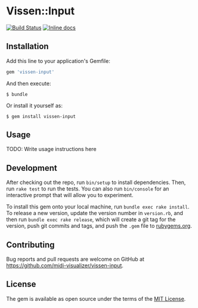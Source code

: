 # Vissen::Input

[![Build Status](https://travis-ci.org/midi-visualizer/vissen-input.svg?branch=master)](https://travis-ci.org/midi-visualizer/vissen-input)
[![Inline docs](http://inch-ci.org/github/midi-visualizer/vissen-input.svg?branch=master)](http://inch-ci.org/github/midi-visualizer/vissen-input)

## Installation

Add this line to your application's Gemfile:

```ruby
gem 'vissen-input'
```

And then execute:

    $ bundle

Or install it yourself as:

    $ gem install vissen-input

## Usage

TODO: Write usage instructions here

## Development

After checking out the repo, run `bin/setup` to install dependencies. Then, run `rake test` to run the tests. You can also run `bin/console` for an interactive prompt that will allow you to experiment.

To install this gem onto your local machine, run `bundle exec rake install`. To release a new version, update the version number in `version.rb`, and then run `bundle exec rake release`, which will create a git tag for the version, push git commits and tags, and push the `.gem` file to [rubygems.org](https://rubygems.org).

## Contributing

Bug reports and pull requests are welcome on GitHub at https://github.com/midi-visualizer/vissen-input.

## License

The gem is available as open source under the terms of the [MIT License](https://opensource.org/licenses/MIT).
